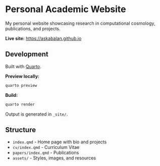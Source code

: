 # Personal Academic Website

My personal website showcasing research in computational cosmology, publications, and projects.

**Live site:** https://askabalan.github.io

## Development

Built with [Quarto](https://quarto.org/).

**Preview locally:**
```bash
quarto preview
```

**Build:**
```bash
quarto render
```

Output is generated in `_site/`.

## Structure

- `index.qmd` - Home page with bio and projects
- `cv/index.qmd` - Curriculum Vitae
- `papers/index.qmd` - Publications
- `assets/` - Styles, images, and resources

